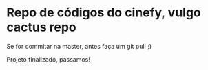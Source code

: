 # Repo de códigos do cinefy, vulgo cactus repo
Se for commitar na master, antes faça um git pull ;)

Projeto finalizado, passamos!

